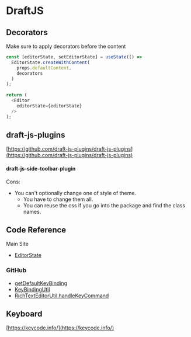 # DraftJS

## Decorators

Make sure to apply decorators before the content

```typescript
const [editorState, setEditorState] = useState(() =>
  EditorState.createWithContent(
    props.defaultContent,
    decorators
  )
);
  
return (
  <Editor
    editorState={editorState}
  />
);
```

## draft-js-plugins

[https://github.com/draft-js-plugins/draft-js-plugins](https://github.com/draft-js-plugins/draft-js-plugins)

#### draft-js-side-toolbar-plugin

Cons:

* You can't optionally change one of style of theme.
  * You have to change them all.
  * You can reuse the css if you go into the package and find the class names.

## Code Reference

Main Site

* [EditorState](https://draftjs.org/docs/api-reference-editor-state)

### GitHub

* [getDefaultKeyBinding](https://github.com/facebook/draft-js/blob/585af35c3a8c31fefb64bc884d4001faa96544d3/src/component/utils/getDefaultKeyBinding.js#L61)
* [KeyBindingUtil](https://github.com/facebook/draft-js/blob/585af35c3a8c31fefb64bc884d4001faa96544d3/src/component/utils/KeyBindingUtil.js#L18)
* [RichTextEditorUtil.handleKeyCommand](https://github.com/facebook/draft-js/blob/585af35c3a8c31fefb64bc884d4001faa96544d3/src/model/modifier/RichTextEditorUtil.js#L54)

## Keyboard

[https://keycode.info/](https://keycode.info/)

